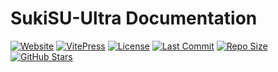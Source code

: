 # SukiSU-Ultra Documentation

[![Website](https://img.shields.io/website?url=https%3A%2F%2Fsukisu.org&logo=Cloudflare&label=Cloudflare%20Pages&style=flat-square)](https://sukisu.org)
[![VitePress](https://img.shields.io/badge/VitePress-2.0.0--alpha.12-646cff?logo=vite&logoColor=white&style=flat-square)](https://vitepress.dev)
[![License](https://img.shields.io/badge/License-Multiple-blue?style=flat-square)](/docs/guide/license.md)
[![Last Commit](https://img.shields.io/github/last-commit/sukisu-ultra/website?style=flat-square)](https://github.com/sukisu-ultra/website/commits/main)
[![Repo Size](https://img.shields.io/github/repo-size/sukisu-ultra/website?style=flat-square)](https://github.com/sukisu-ultra/website)
[![GitHub Stars](https://img.shields.io/github/stars/sukisu-ultra/website?style=flat-square)](https://github.com/sukisu-ultra/website/stargazers)
